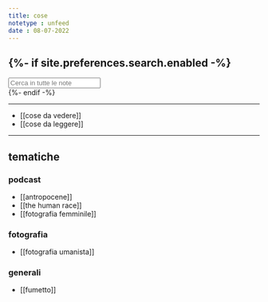 ```yaml
---
title: cose
notetype : unfeed
date : 08-07-2022
---
```


{%- if site.preferences.search.enabled -%}
---
<!-- search bar -->
<div class="block">
    <input class="input is-medium" type="text" placeholder="Cerca in tutte le note" id="search-input" autocomplete="off">
    <div id="search-results" class="search-results"></div>
</div>
<script type="text/javascript" src="/assets/js/vendor/lunr.min.js"></script>
<script src="/assets/js/Search.js"></script>
{%- endif -%}


---

- [[cose da vedere]]
- [[cose da leggere]]

---

## tematiche

### podcast
- [[antropocene]]
- [[the human race]]
- [[fotografia femminile]]

### fotografia
- [[fotografia umanista]]

### generali
- [[fumetto]]


